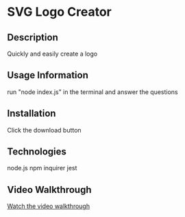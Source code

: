 # SVG Logo Creator

## Description
Quickly and easily create a logo

## Usage Information
run "node index.js" in the terminal and answer the questions

## Installation
Click the download button

## Technologies
node.js npm inquirer jest

## Video Walkthrough
[Watch the video walkthrough](https://watch.screencastify.com/v/0NVMk0LxAyZVhXai4onu](https://watch.screencastify.com/v/79YAq2vBieOrDu0inef3)https://watch.screencastify.com/v/79YAq2vBieOrDu0inef3)
